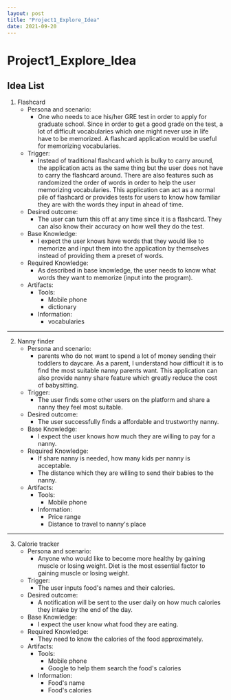 ```yaml
---
layout: post
title: "Project1_Explore_Idea"
date: 2021-09-20
---
```


# Project1_Explore_Idea
## Idea List

1. Flashcard
   - Persona and scenario:
      - One who needs to ace his/her GRE test in order to apply for graduate school. Since in order to get a good grade on the test, a lot of difficult vocabularies which one might never use in life have to be memorized. A flashcard application would be useful for memorizing vocabularies.
   - Trigger:
      - Instead of traditional flashcard which is bulky to carry around, the application acts as the same thing but the user does not have to carry the flashcard around. There are also features such as randomized the order of words in order to help the user memorizing vocabularies. This application can act as a normal pile of flashcard or provides tests for users to know how familiar they are with the words they input in ahead of time.
   - Desired outcome:
      - The user can turn this off at any time since it is a flashcard. They can also know their accuracy on how well they do the test.
   - Base Knowledge:
      - I expect the user knows have words that they would like to memorize and input them into the application by themselves instead of providing them a preset of words.
   - Required Knowledge:
      - As described in base knowledge, the user needs to know what words they want to memorize (input into the program).
   - Artifacts:
      - Tools:
         - Mobile phone
         - dictionary
      - Information:
         - vocabularies

---

2. Nanny finder
   - Persona and scenario:
      - parents who do not want to spend a lot of money sending their toddlers to daycare. As a parent, I understand how difficult it is to find the most suitable nanny parents want. This application can also provide nanny share feature which greatly reduce the cost of babysitting.
   - Trigger:
      - The user finds some other users on the platform and share a nanny they feel most suitable.
   - Desired outcome:
      - The user successfully finds a affordable and trustworthy nanny. 
   - Base Knowledge:
      - I expect the user knows how much they are willing to pay for a nanny. 
   - Required Knowledge:
      - If share nanny is needed, how many kids per nanny is acceptable. 
      - The distance which they are willing to send their babies to the nanny.
   - Artifacts:
      - Tools:
         - Mobile phone
      - Information:
         - Price range
         - Distance to travel to nanny's place

---

3. Calorie tracker
   - Persona and scenario:
      - Anyone who would like to become more healthy by gaining muscle or losing weight. Diet is the most essential factor to gaining muscle or losing weight. 
   - Trigger:
      - The user inputs food's names and their calories.
   - Desired outcome:
      - A notification will be sent to the user daily on how much calories they intake by the end of the day.
   - Base Knowledge:
      - I expect the user know what food they are eating.
   - Required Knowledge:
      - They need to know the calories of the food approximately.	
   - Artifacts:
      - Tools:
         - Mobile phone
         - Google to help them search the food's calories
      - Information:
         - Food's name
         - Food's calories